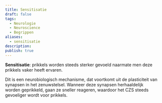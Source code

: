 ```yaml
---
title: Sensitisatie
draft: false
tags:
  - Neurologie
  - Neuroscience
  - Begrippen
aliases:
  - sensitisatie
description: 
publish: true
---
```


**Sensitisatie**: prikkels worden steeds sterker gevoeld naarmate men deze prikkels vaker heeft ervaren. 

Dit is een neurobiologisch mechanisme, dat voortkomt uit de plasticiteit van synapsen in het zenuwstelsel. Wanneer deze synapsen herhaaldelijk worden geprikkeld, gaan ze sneller reageren, waardoor het CZS steeds gevoeliger wordt voor prikkels. 